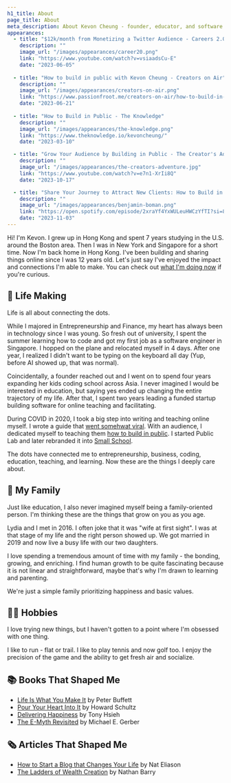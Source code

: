 ```yaml
---
h1_title: About
page_title: About
meta_description: About Kevon Cheung - founder, educator, and software engineer
appearances:
  - title: "$12k/month from Monetizing a Twitter Audience - Careers 2.0"
    description: ""
    image_url: "/images/appearances/career20.png"
    link: "https://www.youtube.com/watch?v=vsiaadsCu-E"
    date: "2023-06-05"
  
  - title: "How to build in public with Kevon Cheung - Creators on Air"
    description: ""
    image_url: "/images/appearances/creators-on-air.png"
    link: "https://www.passionfroot.me/creators-on-air/how-to-build-in-public-with-kevon-cheung"
    date: "2023-06-21"
    
  - title: "How to Build in Public - The Knowledge"
    description: ""
    image_url: "/images/appearances/the-knowledge.png"
    link: "https://www.theknowledge.io/kevoncheung/"
    date: "2023-03-10"

  - title: "Grow Your Audience by Building in Public - The Creator's Adventure"
    description: ""
    image_url: "/images/appearances/the-creators-adventure.jpg"
    link: "https://www.youtube.com/watch?v=e7n1-XrIi8Q"
    date: "2023-10-17"

  - title: "Share Your Journey to Attract New Clients: How to Build in Public - Benjamin Boman"
    description: ""
    image_url: "/images/appearances/benjamin-boman.png"
    link: "https://open.spotify.com/episode/2xraYf4YxWULeuHWCzYfTI?si=8db86668087f4483"
    date: "2023-11-03"
---
```


Hi! I'm Kevon. I grew up in Hong Kong and spent 7 years studying in the U.S. around the Boston area. Then I was in New York and Singapore for a short time. Now I'm back home in Hong Kong. I've been building and sharing things online since I was 12 years old. Let's just say I've enjoyed the impact and connections I'm able to make. You can check out [what I'm doing now](/now) if you're curious.

## 🌅 Life Making

Life is all about connecting the dots.

While I majored in Entrepreneurship and Finance, my heart has always been in technology since I was young. So fresh out of university, I spent the summer learning how to code and got my first job as a software engineer in Singapore. I hopped on the plane and relocated myself in 4 days. After one year, I realized I didn't want to be typing on the keyboard all day (Yup, before AI showed up, that was normal).

Coincidentally, a founder reached out and I went on to spend four years expanding her kids coding school across Asia. I never imagined I would be interested in education, but saying yes ended up changing the entire trajectory of my life. After that, I spent two years leading a funded startup building software for online teaching and facilitating.

During COVID in 2020, I took a big step into writing and teaching online myself. I wrote a guide that [went somehwat viral](/bip-guide-behind-the-scenes). With an audience, I dedicated myself to teaching them [how to build in public](https://www.smallschool.is/build-in-public). I started Public Lab and later rebranded it into [Small School](https://smallschool.is).

The dots have connected me to entrepreneurship, business, coding, education, teaching, and learning. Now these are the things I deeply care about.

## 🏡 My Family

Just like education, I also never imagined myself being a family-oriented person. I'm thinking these are the things that grow on you as you age.

Lydia and I met in 2016. I often joke that it was "wife at first sight". I was at that stage of my life and the right person showed up. We got married in 2019 and now live a busy life with our two daughters. 

I love spending a tremendous amount of time with my family - the bonding, growing, and enriching. I find human growth to be quite fascinating because it is not linear and straightforward, maybe that's why I'm drawn to learning and parenting.

We're just a simple family prioritizing happiness and basic values.

## 🏌️‍♂️ Hobbies

I love trying new things, but I haven't gotten to a point where I'm obsessed with one thing.

I like to run - flat or trail. I like to play tennis and now golf too. I enjoy the precision of the game and the ability to get fresh air and socialize.


## 📚 Books That Shaped Me

- [Life Is What You Make It]([text](https://amzn.to/3PSW2bO)) by Peter Buffett
- [Pour Your Heart Into It]([text](https://www.amazon.com/Pour-Your-Heart-Into-Starbucks-ebook/dp/B00JJ9GD9A)) by Howard Schultz
- [Delivering Happiness]([text](https://www.amazon.com/Delivering-Happiness-Profits-Passion-Purpose-ebook/dp/B00FOT936Y)) by Tony Hsieh
- [The E-Myth Revisited](https://amzn.to/4hAYxvr) by Michael E. Gerber

## 🗞 Articles That Shaped Me

- [How to Start a Blog that Changes Your Life]([text](https://www.nateliason.com/blog/start-a-blog?ref=kevoncheung.com)) by Nat Eliason
- [The Ladders of Wealth Creation](https://nathanbarry.com/wealth-creation/?ref=kevoncheung.com) by Nathan Barry